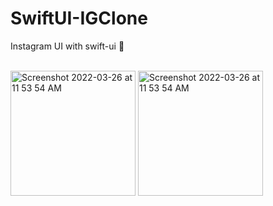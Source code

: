 # SwiftUI-IGClone

Instagram UI with swift-ui 🚀


<br>
<div>
   <img width="200" alt="Screenshot 2022-03-26 at 11 53 54 AM" src="https://user-images.githubusercontent.com/44162605/175822451-75db1ec7-769e-4c24-8d7e-58dbe3dfe5a6.png">
     <img width="200" alt="Screenshot 2022-03-26 at 11 53 54 AM" src="https://user-images.githubusercontent.com/44162605/175822461-b05c6797-e0fd-4958-bc0e-88b4e6eaf5ba.png">
 </div>

